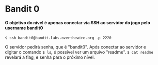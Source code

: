# Bandit 0
#### O objetivo do nível é apenas conectar via SSH ao servidor do jogo pelo username bandit0

```
$ ssh bandit0@bandit.labs.overthewire.org -p 2220
```
O servidor pedirá senha, que é "bandit0".
Após conectar ao servidor e digitar o comando `$ ls`, é possível ver um arquivo "readme". `$ cat readme` revelará a flag, e senha para o próximo nível.
